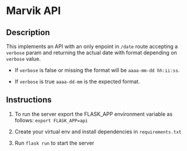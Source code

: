 # Marvik API

## Description

This implements an API with an only enpoint in `/date` route accepting a `verbose` param and returning the actual date with format depending on `verbose` value.

- If `verbose` is false or missing the format will be `aaaa-mm-dd hh:ii:ss`.

- If `verbose` is true `aaaa-dd-mm` is the expected format.

## Instructions

1. To run the server export the FLASK_APP environment variable as follows: `export FLASK_APP=api`

2. Create your virtual env and install dependencies in `requirements.txt`

3. Run `flask run` to start the server

